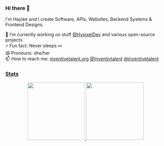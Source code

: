 ### Hi there 👋

I'm Haylee and I create Software, APIs, Websites, Backend Systems & Frontend Designs. 

🔭 I’m currently working on stuff [@HypixelDev](https://github.com/HypixelDev) and various open-source projects   
⚡ Fun fact: Never sleeps 💤  
😄 Pronouns: she/her  
📫 How to reach me: [inventivetalent.org](https://inventivetalent.org?utm_source=github_readme) <a href="https://twitter.com/Inventivtalent" rel="me">@Inventivtalent</a> <a href="https://tech.lgbt/@inventivetalent" rel="me">@inventivetalent</href> 

### Stats
<div align="center">
  <img height="180em" src="https://github-readme-stats-th3shadowbroker.vercel.app/api?username=InventivetalentDev&count_private=true&show_icons=true&theme=dark" />
  <img height="180em" src="https://github-readme-stats-th3shadowbroker.vercel.app/api/top-langs/?username=InventivetalentDev&theme=dark&layout=compact&langs_count=6" />
</div>
